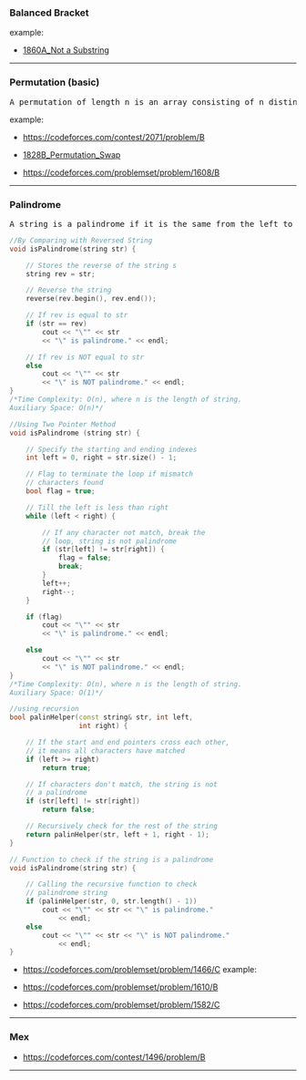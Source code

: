 ### Balanced Bracket

example:

- [1860A_Not a Substring]()

---

### Permutation (basic)

<pre>
A permutation of length n is an array consisting of n distinct integers from 1 to n in arbitrary order. For example, [2,3,1,5,4] is a permutation, but [1,2,2] is not a permutation (2 appears twice in the array), and [1,3,4] is also not a permutation (n=3 but there is 4 in the array).
</pre>

example:

- https://codeforces.com/contest/2071/problem/B

- [1828B_Permutation_Swap](1828B_Permutation_Swap.cpp)
- https://codeforces.com/problemset/problem/1608/B

---

### Palindrome

<pre>
A string is a palindrome if it is the same from the left to the right and from the right to the left. For example, the strings 'kek', 'abacaba', 'r' and 'papicipap' are palindromes, while the strings 'abb' and 'iq' are not.
</pre>

```cpp
//By Comparing with Reversed String
void isPalindrome(string str) {

  	// Stores the reverse of the string s
    string rev = str;

    // Reverse the string
    reverse(rev.begin(), rev.end());

    // If rev is equal to str
    if (str == rev)
        cout << "\"" << str
      	<< "\" is palindrome." << endl;

	// If rev is NOT equal to str
    else
        cout << "\"" << str
      	<< "\" is NOT palindrome." << endl;
}
/*Time Complexity: O(n), where n is the length of string.
Auxiliary Space: O(n)*/
```

```cpp
//Using Two Pointer Method
void isPalindrome (string str) {

  	// Specify the starting and ending indexes
    int left = 0, right = str.size() - 1;

  	// Flag to terminate the loop if mismatch
  	// characters found
  	bool flag = true;

  	// Till the left is less than right
    while (left < right) {

        // If any character not match, break the
        // loop, string is not palindrome
        if (str[left] != str[right]) {
            flag = false;
            break;
        }
        left++;
        right--;
    }

  	if (flag)
        cout << "\"" << str
      	<< "\" is palindrome." << endl;

    else
        cout << "\"" << str
      	<< "\" is NOT palindrome." << endl;
}
/*Time Complexity: O(n), where n is the length of string.
Auxiliary Space: O(1)*/
```

```cpp
//using recursion
bool palinHelper(const string& str, int left,
                 int right) {

    // If the start and end pointers cross each other,
  	// it means all characters have matched
    if (left >= right)
        return true;

    // If characters don't match, the string is not
  	// a palindrome
    if (str[left] != str[right])
        return false;

    // Recursively check for the rest of the string
    return palinHelper(str, left + 1, right - 1);
}

// Function to check if the string is a palindrome
void isPalindrome(string str) {

    // Calling the recursive function to check
  	// palindrome string
    if (palinHelper(str, 0, str.length() - 1))
        cout << "\"" << str << "\" is palindrome."
      		<< endl;
    else
        cout << "\"" << str << "\" is NOT palindrome."
      		<< endl;
}
```

- https://codeforces.com/problemset/problem/1466/C
  example:

- https://codeforces.com/problemset/problem/1610/B
- https://codeforces.com/problemset/problem/1582/C

---

### Mex

- https://codeforces.com/contest/1496/problem/B

---
